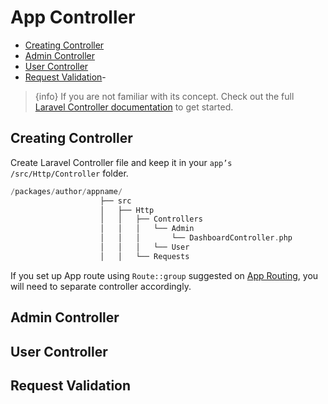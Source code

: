 # App Controller

  - [Creating Controller](#Creating-Controller)
  - [Admin Controller](#Admin-Controller)
  - [User Controller](#User-Controller)
  - [Request Validation](#Request-Validation)- 
  
> {info} If you are not familiar with its concept. Check out the full [Laravel Controller documentation](https://laravel.com/docs/master/controllers) to get started. 

<a name="Creating-Controller"></a>
## Creating Controller

Create Laravel Controller file and keep it in your `app’s /src/Http/Controller` folder. 

```php
/packages/author/appname/
                    ├── src
                    │   ├── Http
                    │   │   ├── Controllers
                    │   │   │   └── Admin
                    │   │   │       └── DashboardController.php
                    │   │   │   └── User                  
                    │   │   └── Requests

```

If you set up App route using `Route::group` suggested on [App Routing](app-routing.md), you will need to separate controller accordingly.


<a name="Admin-Controller"></a>
## Admin Controller



<a name="User-Controller"></a>
## User Controller




<a name="Request-Validation"></a>
## Request Validation


